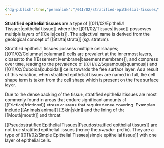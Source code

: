 ```yaml
---
{"dg-publish":true,"permalink":"/011/02/stratified-epithelial-tissues/","title":"Stratified Epithelial Tissues","tags":["BIOL422"]}
---
```


**Stratified epithelial tissues** are a type of [[011/02/Epithelial Tissues\|epithelial tissue]] where the [[011/02/Tissues\|tissue]] possesses multiple layers of [[Cells\|cells]]. The adjectival name is derived from the geological concept of [[Strata\|strata]] (*sg.* stratum).

Stratified epithelial tissues possess multiple cell shapes; [[011/02/Columnar\|columnar]] cells are prevalent at the innermost layers, closest to the [[Basement Membrane\|basement membrane]], and compress over time, leading to the prevalence of [[011/02/Squamous\|squamous]] and [[011/02/Cuboidal\|cuboidal]] cells towards the free surface layer. As a result of this variation, when stratified epithelial tissues are named in full, the cell shape term is taken from the cell shape which is present on the free surface layer.

Due to the dense packing of the tissue, stratified epithelial tissues are most commonly found in areas that endure significant amounts of [[Friction\|frictional]] stress or areas that require dense covering. Examples include [[Animals\|animal]] [[Skin\|skin]] and the lining of the [[Mouth\|mouth]] and throat.

[[Pseudostratified Epithelial Tissues\|Pseudostratified epithelial tissues]] are not true stratified epithelial tissues (hence the *pseudo-* prefix). They are a type of [[011/02/Simple Epithelial Tissues\|simple epithelial tissue]] with one layer of epithelial cells.